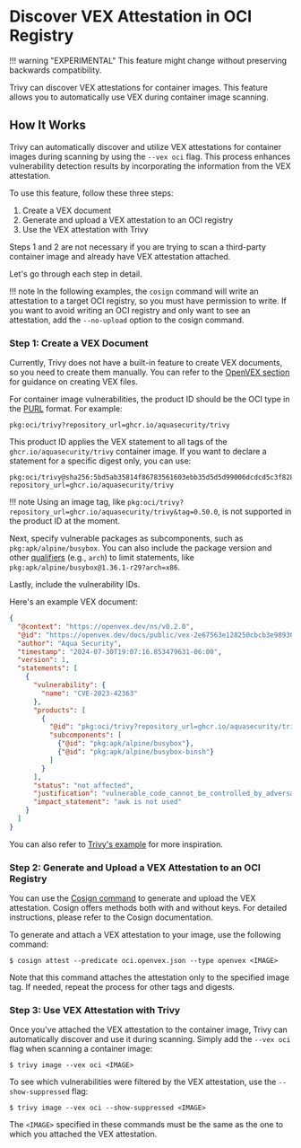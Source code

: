 # Discover VEX Attestation in OCI Registry

!!! warning "EXPERIMENTAL"
    This feature might change without preserving backwards compatibility.

Trivy can discover VEX attestations for container images.
This feature allows you to automatically use VEX during container image scanning.

## How It Works

Trivy can automatically discover and utilize VEX attestations for container images during scanning by using the `--vex oci` flag.
This process enhances vulnerability detection results by incorporating the information from the VEX attestation.

To use this feature, follow these three steps:

1. Create a VEX document
2. Generate and upload a VEX attestation to an OCI registry
3. Use the VEX attestation with Trivy

Steps 1 and 2 are not necessary if you are trying to scan a third-party container image and already have VEX attestation attached.

Let's go through each step in detail.

!!! note
    In the following examples, the `cosign` command will write an attestation to a target OCI registry, so you must have permission to write.
    If you want to avoid writing an OCI registry and only want to see an attestation, add the `--no-upload` option to the cosign command.

### Step 1: Create a VEX Document

Currently, Trivy does not have a built-in feature to create VEX documents, so you need to create them manually.
You can refer to the [OpenVEX section](./file.md#openvex) for guidance on creating VEX files.

For container image vulnerabilities, the product ID should be the OCI type in the [PURL][purl] format.
For example:

```
pkg:oci/trivy?repository_url=ghcr.io/aquasecurity/trivy
```

This product ID applies the VEX statement to all tags of the `ghcr.io/aquasecurity/trivy` container image.
If you want to declare a statement for a specific digest only, you can use:

```
pkg:oci/trivy@sha256:5bd5ab35814f86783561603ebb35d5d5d99006dcdcd5c3f828ea1afb4c12d159?repository_url=ghcr.io/aquasecurity/trivy
```

!!! note
    Using an image tag, like `pkg:oci/trivy?repository_url=ghcr.io/aquasecurity/trivy&tag=0.50.0`, is not supported in the product ID at the moment.

Next, specify vulnerable packages as subcomponents, such as `pkg:apk/alpine/busybox`.
You can also include the package version and other [qualifiers][qualifiers] (e.g., `arch`) to limit statements, like `pkg:apk/alpine/busybox@1.36.1-r29?arch=x86`.

Lastly, include the vulnerability IDs.

Here's an example VEX document:

```json
{
  "@context": "https://openvex.dev/ns/v0.2.0",
  "@id": "https://openvex.dev/docs/public/vex-2e67563e128250cbcb3e98930df948dd053e43271d70dc50cfa22d57e03fe96f",
  "author": "Aqua Security",
  "timestamp": "2024-07-30T19:07:16.853479631-06:00",
  "version": 1,
  "statements": [
    {
      "vulnerability": {
        "name": "CVE-2023-42363"
      },
      "products": [
        {
          "@id": "pkg:oci/trivy?repository_url=ghcr.io/aquasecurity/trivy",
          "subcomponents": [
            {"@id": "pkg:apk/alpine/busybox"},
            {"@id": "pkg:apk/alpine/busybox-binsh"}
          ]
        }
      ],
      "status": "not_affected",
      "justification": "vulnerable_code_cannot_be_controlled_by_adversary",
      "impact_statement": "awk is not used"
    }
  ]
}
```

You can also refer to [Trivy's example](https://github.com/aquasecurity/trivy/blob/4e54a7e84c33c1be80c52c6db78c634bc3911715/.vex/oci.openvex.json) for more inspiration.

### Step 2: Generate and Upload a VEX Attestation to an OCI Registry

You can use the [Cosign command](https://docs.sigstore.dev/verifying/attestation/) to generate and upload the VEX attestation.
Cosign offers methods both with and without keys.
For detailed instructions, please refer to the Cosign documentation.

To generate and attach a VEX attestation to your image, use the following command:

```
$ cosign attest --predicate oci.openvex.json --type openvex <IMAGE>
```

Note that this command attaches the attestation only to the specified image tag.
If needed, repeat the process for other tags and digests.

### Step 3: Use VEX Attestation with Trivy

Once you've attached the VEX attestation to the container image, Trivy can automatically discover and use it during scanning.
Simply add the `--vex oci` flag when scanning a container image:

```
$ trivy image --vex oci <IMAGE>
```

To see which vulnerabilities were filtered by the VEX attestation, use the `--show-suppressed` flag:

```
$ trivy image --vex oci --show-suppressed <IMAGE>
```

The `<IMAGE>` specified in these commands must be the same as the one to which you attached the VEX attestation.

[purl]: https://github.com/package-url/purl-spec
[qualifiers]: https://github.com/package-url/purl-spec/blob/master/PURL-TYPES.rst